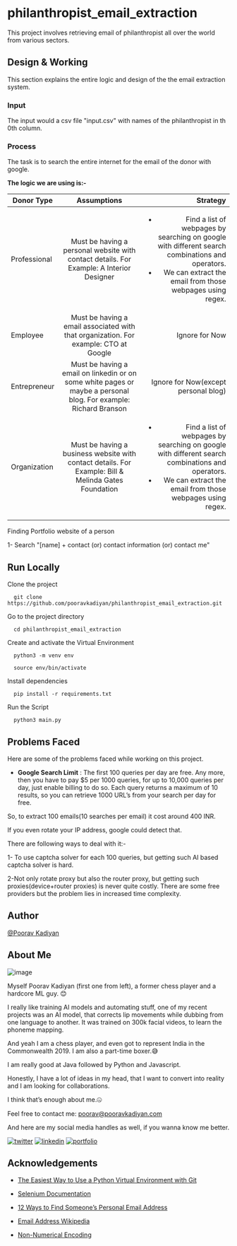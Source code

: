 # philanthropist_email_extraction

This project involves retrieving email of philanthropist all over the world from various sectors.

## Design & Working

This section explains the entire logic and design of the the email extraction system.

### Input 

The input would a csv file "input.csv" with names of the philanthropist in th 0th column.

### Process

The task is to search the entire internet for the email of the donor with google.

**The logic we are using is:-**


| Donor Type   |      Assumptions     |  Strategy |
|----------|:-------------:|------:|
| Professional | Must be having a personal website with contact details. For Example: A Interior Designer | <ul><li>Find a list of webpages by searching on google with different search combinations and operators.</li><li>We can extract the email from those webpages using regex.</li></ul>|
| Employee | Must be having a email associated with that organization. For example: CTO at Google |   Ignore for Now |
| Entrepreneur | Must be having a email on linkedin or on some white pages or maybe a personal blog. For example: Richard Branson |  Ignore for Now(except personal blog) |
| Organization | Must be having a business website with contact details. For Example: Bill & Melinda Gates Foundation | <ul><li>Find a list of webpages by searching on google with different search combinations and operators.</li><li>We can extract the email from those webpages using regex.</li></ul> |

Finding Portfolio website of a person 

1- Search "[name] + contact (or) contact information (or) contact me"







## Run Locally

Clone the project

```
  git clone https://github.com/pooravkadiyan/philanthropist_email_extraction.git
```

Go to the project directory

```
  cd philanthropist_email_extraction
```

Create and activate the Virtual Environment

```
  python3 -m venv env
```
```
  source env/bin/activate
```


Install dependencies

```
  pip install -r requirements.txt
```

Run the Script

```
  python3 main.py
```


## Problems Faced

Here are some of the problems faced while working on this project.

- **Google Search Limit** : The first 100 queries per day are free. Any more, then you have to pay $5 per 1000 queries, for up to 10,000 queries per day, just enable billing to do so. Each query returns a maximum of 10 results, so you can retrieve 1000 URL’s from your search per day for free.

So, to extract 100 emails(10 searches per email) it cost around 400 INR.

If you even rotate your IP address, google could detect that.

There are following ways to deal with it:-

1- To use captcha solver for each 100 queries, but getting such AI based captcha solver is hard.

2-Not only rotate proxy but also the router proxy, but getting such proxies(device+router proxies) is never quite costly. There are some free providers but the problem lies in increased time complexity.



## Author 

[@Poorav Kadiyan](https://github.com/pooravkadiyan)


##  About Me 

![image](https://media-exp1.licdn.com/dms/image/C4D22AQHyfm8BW7PTEw/feedshare-shrink_2048_1536/0/1660113794129?e=2147483647&v=beta&t=U8Si__KScWy3yY6F3Q61WKYIwaP0YfmobQFwttBSwIM)


Myself Poorav Kadiyan (first one from left), a former chess player and a hardcore ML guy. 😊

I really like training AI models and automating stuff, one of my recent projects was an AI model, that corrects lip movements while dubbing from one language to another. It was trained on 300k facial videos, to learn the phoneme mapping. 

And yeah I am a chess player, and even got to represent India in the Commonwealth 2019. I am also a part-time boxer.😅

I am really good at Java followed by Python and Javascript.

Honestly, I have a lot of ideas in my head, that I want to convert into reality and I am looking for collaborations. 

I think that’s enough about me.🤐

Feel free to contact me: poorav@pooravkadiyan.com

And here are my social media handles as well, if you wanna know me better.

[![twitter](https://img.shields.io/badge/twitter-1DA1F2?style=for-the-badge&logo=twitter&logoColor=white)](https://twitter.com/PooravKadiyan)
[![linkedin](https://img.shields.io/badge/linkedin-0A66C2?style=for-the-badge&logo=linkedin&logoColor=white)](https://www.linkedin.com/in/pooravkadiyan/)
[![portfolio](https://img.shields.io/badge/instagram-0?style=for-the-badge&logo=instagram&logoColor=red)](https://www.instagram.com/pooravkadiyan/)







## Acknowledgements

 - [The Easiest Way to Use a Python Virtual Environment with Git](https://medium.com/wealthy-bytes/the-easiest-way-to-use-a-python-virtual-environment-with-git-401e07c39cde)

  - [Selenium Documentation](https://www.selenium.dev/documentation/)

  - [12 Ways to Find Someone’s Personal Email Address](https://www.wordstream.com/blog/ws/2009/09/23/find-anyones-personal-email)

  - [Email Address Wikipedia](https://en.wikipedia.org/wiki/Email_address)

  - [Non-Numerical Encoding](https://www.youtube.com/watch?v=ut74oHojxqo&t=37s)

  



